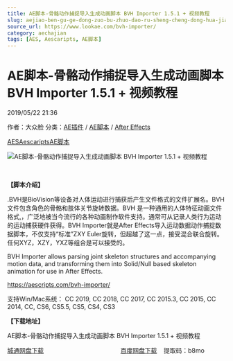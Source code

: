 ```yaml
---
title: AE脚本-骨骼动作捕捉导入生成动画脚本 BVH Importer 1.5.1 + 视频教程
slug: aejiao-ben-gu-ge-dong-zuo-bu-zhuo-dao-ru-sheng-cheng-dong-hua-jiao-ben-bvh-importer-1-5-1-shi-pin-jiao-cheng
source_url: https://www.lookae.com/bvh-importer/
category: aechajian
tags: [AES, Aescaripts, AE脚本]
---
```

# AE脚本-骨骼动作捕捉导入生成动画脚本 BVH Importer 1.5.1 + 视频教程

2019/05/22 21:36

作者：大众脸
分类：[AE插件](https://www.lookae.com/after-effects/aechajian/) / [AE脚本](https://www.lookae.com/after-effects/aescripts/) / [After Effects](https://www.lookae.com/after-effects/)

[AES](https://www.lookae.com/tag/aes/)[Aescaripts](https://www.lookae.com/tag/aescaripts/)[AE脚本](https://www.lookae.com/tag/ae%e8%84%9a%e6%9c%ac/)

![AE脚本-骨骼动作捕捉导入生成动画脚本 BVH Importer 1.5.1 + 视频教程](https://www.lookae.com/wp-content/uploads/2019/05/BVH-Importer.jpg "AE脚本-骨骼动作捕捉导入生成动画脚本 BVH Importer 1.5.1 + 视频教程-LookAE.com")

﻿

**【脚本介绍】**

.BVH是BioVision等设备对人体运动进行捕获后产生文件格式的文件扩展名。BVH文件包含角色的骨骼和肢体关节旋转数据。BVH 是一种通用的人体特征动画文件格式,，广泛地被当今流行的各种动画制作软件支持。通常可从记录人类行为运动的运动捕获硬件获得。BVH Importer就是After Effects导入运动数据动作捕捉数据脚本，不仅支持“标准”ZXY Euler旋转，但超越了这一点，接受混合联合旋转。任何XYZ，XZY，YXZ等组合是可以接受的。

BVH Importer allows parsing joint skeleton structures and accompanying motion data, and transforming them into Solid/Null based skeleton animation for use in After Effects.

https://aescripts.com/bvh-importer/

支持Win/Mac系统： CC 2019, CC 2018, CC 2017, CC 2015.3, CC 2015, CC 2014, CC, CS6, CS5.5, CS5, CS4, CS3

**【下载地址】**

AE脚本-骨骼动作捕捉导入生成动画脚本 BVH Importer 1.5.1 + 视频教程

[城通网盘下载](https://lookae.ctfile.com/fs/680462-375435707)                                             [百度网盘下载](https://pan.baidu.com/s/1sREV63AN7nBZ4Q6Fz1yhag)    提取码：b8mo
